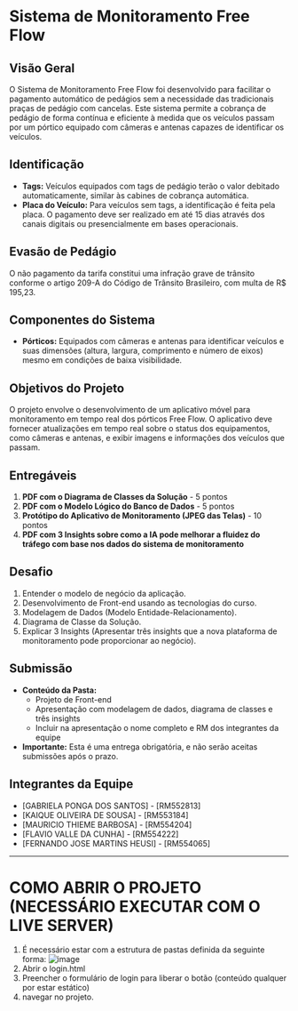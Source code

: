 # Sistema de Monitoramento Free Flow

## Visão Geral
O Sistema de Monitoramento Free Flow foi desenvolvido para facilitar o pagamento automático de pedágios sem a necessidade das tradicionais praças de pedágio com cancelas. Este sistema permite a cobrança de pedágio de forma contínua e eficiente à medida que os veículos passam por um pórtico equipado com câmeras e antenas capazes de identificar os veículos.

## Identificação
- **Tags:** Veículos equipados com tags de pedágio terão o valor debitado automaticamente, similar às cabines de cobrança automática.
- **Placa do Veículo:** Para veículos sem tags, a identificação é feita pela placa. O pagamento deve ser realizado em até 15 dias através dos canais digitais ou presencialmente em bases operacionais.

## Evasão de Pedágio
O não pagamento da tarifa constitui uma infração grave de trânsito conforme o artigo 209-A do Código de Trânsito Brasileiro, com multa de R$ 195,23.

## Componentes do Sistema
- **Pórticos:** Equipados com câmeras e antenas para identificar veículos e suas dimensões (altura, largura, comprimento e número de eixos) mesmo em condições de baixa visibilidade.

## Objetivos do Projeto
O projeto envolve o desenvolvimento de um aplicativo móvel para monitoramento em tempo real dos pórticos Free Flow. O aplicativo deve fornecer atualizações em tempo real sobre o status dos equipamentos, como câmeras e antenas, e exibir imagens e informações dos veículos que passam.

## Entregáveis
1. **PDF com o Diagrama de Classes da Solução** - 5 pontos
2. **PDF com o Modelo Lógico do Banco de Dados** - 5 pontos
3. **Protótipo do Aplicativo de Monitoramento (JPEG das Telas)** - 10 pontos
4. **PDF com 3 Insights sobre como a IA pode melhorar a fluidez do tráfego com base nos dados do sistema de monitoramento**

## Desafio
1. Entender o modelo de negócio da aplicação.
2. Desenvolvimento de Front-end usando as tecnologias do curso.
3. Modelagem de Dados (Modelo Entidade-Relacionamento).
4. Diagrama de Classe da Solução.
5. Explicar 3 Insights (Apresentar três insights que a nova plataforma de monitoramento pode proporcionar ao negócio).

## Submissão
- **Conteúdo da Pasta:**
  - Projeto de Front-end
  - Apresentação com modelagem de dados, diagrama de classes e três insights
  - Incluir na apresentação o nome completo e RM dos integrantes da equipe
- **Importante:** Esta é uma entrega obrigatória, e não serão aceitas submissões após o prazo.

## Integrantes da Equipe
- [GABRIELA PONGA DOS SANTOS] - [RM552813]
- [KAIQUE OLIVEIRA DE SOUSA] - [RM553184]
- [MAURICIO THIEME BARBOSA] - [RM554204]
- [FLAVIO VALLE DA CUNHA] - [RM554222]
- [FERNANDO JOSE MARTINS HEUSI] - [RM554065]

---

# COMO ABRIR O PROJETO (NECESSÁRIO EXECUTAR COM O LIVE SERVER)

1. É necessário estar com a estrutura de pastas definida da seguinte forma:
![image](https://github.com/flavio-valle/projeto-tecsidel/assets/88721496/5778132d-dcc3-4e54-bbca-4c7cb660d81c)
2. Abrir o login.html
3. Preencher o formulário de login para liberar o botão (conteúdo qualquer por estar estático)
4. navegar no projeto.
